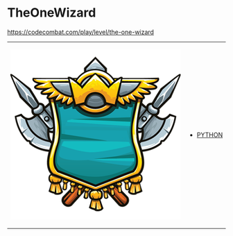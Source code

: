 # TheOneWizard

https://codecombat.com/play/level/the-one-wizard
<table>
<tr>
<td>

![Hero Picture](hero.png?raw=true "Hero Picture")

</td>
<td>
<ul>
<li>

[PYTHON](TheOneWizard.py)

</li>
</td>
</tr>
<table>